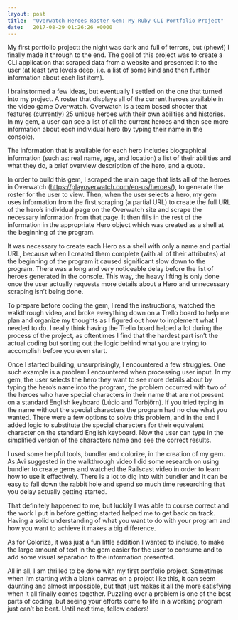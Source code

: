 ```yaml
---
layout: post
title:  "Overwatch Heroes Roster Gem: My Ruby CLI Portfolio Project"
date:   2017-08-29 01:26:26 +0000
---
```



My first portfolio project: the night was dark and full of terrors, but (phew!) I finally made it through to the end.  The goal of this project was to create a CLI application that scraped data from a website and presented it to the user (at least two levels deep, i.e. a list of some kind and then further information about each list item). 

I brainstormed a few ideas, but eventually I settled on the one that turned into my project. A roster that displays all of the current heroes available in the video game Overwatch. Overwatch is a team based shooter that features (currently) 25 unique heroes with their own abilities and histories. In my gem, a user can see a list of all the current heroes and then see more information about each individual hero (by typing their name in the console). 

The information that is available for each hero includes biographical information (such as: real name, age, and location) a list of their abilities and what they do, a brief overview description of the hero, and a quote. 

In order to build this gem, I scraped the main page that lists all of the heroes in Overwatch (https://playoverwatch.com/en-us/heroes/), to generate the roster for the user to view. Then, when the user selects a hero, my gem uses information from the first scraping (a partial URL) to create the full URL of the hero’s individual page on the Overwatch site and scrape the necessary information from that page. It then fills in the rest of the information in the appropriate Hero object which was created as a shell at the beginning of the program. 

It was necessary to create each Hero as a shell with only a name and partial URL, because when I created them complete (with all of their attributes) at the beginning of the program it caused significant slow down to the program. There was a long and very noticeable delay before the list of heroes generated in the console. This way, the heavy lifting is only done once the user actually requests more details about a Hero and unnecessary scraping isn’t being done. 

To prepare before coding the gem, I read the instructions, watched the walkthrough video, and broke everything down on a Trello board to help me plan and organize my thoughts as I figured out how to implement what I needed to do. I really think having the Trello board helped a lot during the process of the project, as oftentimes I find that the hardest part isn’t the actual coding but sorting out the logic behind what you are trying to accomplish before you even start. 

Once I started building, unsurprisingly, I encountered a few struggles. One such example is a problem I encountered when processing user input. In my gem, the user selects the hero they want to see more details about by typing the hero’s name into the program, the problem occurred with two of the heroes who have special characters in their name that are not present on a standard English keyboard (Lúcio and Torbjörn). If you tried typing in the name without the special characters the program had no clue what you wanted. There were a few options to solve this problem, and in the end I added logic to substitute the special characters for their equivalent character on the standard English keyboard. Now the user can type in the simplified version of the characters name and see the correct results.

I used some helpful tools, bundler and colorize, in the creation of my gem. As Avi suggested in the walkthrough video I did some research on using bundler to create gems and watched the Railscast video in order to learn how to use it effectively. There is a lot to dig into with bundler and it can be easy to fall down the rabbit hole and spend so much time researching that you delay actually getting started. 

That definitely happened to me, but luckily I was able to course correct and the work I put in before getting started helped me to get back on track. Having a solid understanding of what you want to do with your program and how you want to achieve it makes a big difference.

As for Colorize, it was just a fun little addition I wanted to include, to make the large amount of text in the gem easier for the user to consume and to add some visual separation to the information presented. 

All in all, I am thrilled to be done with my first portfolio project. Sometimes when I’m starting with a blank canvas on a project like this, it can seem daunting and almost impossible, but that just makes it all the more satisfying when it all finally comes together. Puzzling over a problem is one of the best parts of coding, but seeing your efforts come to life in a working program just can’t be beat. Until next time, fellow coders! 


